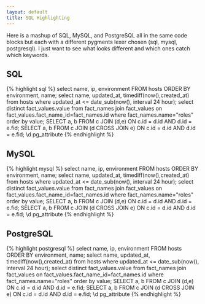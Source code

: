```yaml
---
layout: default
title: SQL Highlighting
---
```


Here is a mashup of SQL, MySQL, and PostgreSQL all in the same code blocks but
each with a different pygments lexer chosen (sql, mysql, postgresql). I just
want to see what looks different and which ones catch which keywords.

## SQL

{% highlight sql %}
select name, ip, environment
	FROM hosts
	ORDER BY environment, name;
select name, updated_at, timediff(now(),created_at)
  from hosts
  where updated_at <= date_sub(now(), interval 24 hour);
select distinct fact_values.value
  from fact_names
  join fact_values
    on fact_values.fact_name_id=fact_names.id
  where fact_names.name="roles"
  order by value;
SELECT a, b FROM c JOIN (d,e) ON c.id = d.id AND d.id = e.fid;
SELECT a, b FROM c JOIN (d CROSS JOIN e) ON c.id = d.id AND d.id = e.fid;
\d pg_attribute
{% endhighlight %}

## MySQL

{% highlight mysql %}
select name, ip, environment
	FROM hosts
	ORDER BY environment, name;
select name, updated_at, timediff(now(),created_at)
  from hosts
  where updated_at <= date_sub(now(), interval 24 hour);
select distinct fact_values.value
  from fact_names
  join fact_values
    on fact_values.fact_name_id=fact_names.id
  where fact_names.name="roles"
  order by value;
SELECT a, b FROM c JOIN (d,e) ON c.id = d.id AND d.id = e.fid;
SELECT a, b FROM c JOIN (d CROSS JOIN e) ON c.id = d.id AND d.id = e.fid;
\d pg_attribute
{% endhighlight %}

## PostgreSQL

{% highlight postgresql %}
select name, ip, environment
	FROM hosts
	ORDER BY environment, name;
select name, updated_at, timediff(now(),created_at)
  from hosts
  where updated_at <= date_sub(now(), interval 24 hour);
select distinct fact_values.value
  from fact_names
  join fact_values
    on fact_values.fact_name_id=fact_names.id
  where fact_names.name="roles"
  order by value;
SELECT a, b FROM c JOIN (d,e) ON c.id = d.id AND d.id = e.fid;
SELECT a, b FROM c JOIN (d CROSS JOIN e) ON c.id = d.id AND d.id = e.fid;
\d pg_attribute
{% endhighlight %}
